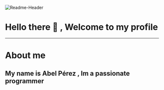 ![Readme-Header](https://i.pinimg.com/originals/67/30/e5/6730e5b2994140c19085e9d66fe75937.gif)

# Hello there :wave: , Welcome to my profile
---------------
# About me

## My name is Abel Pérez , Im a passionate programmer
